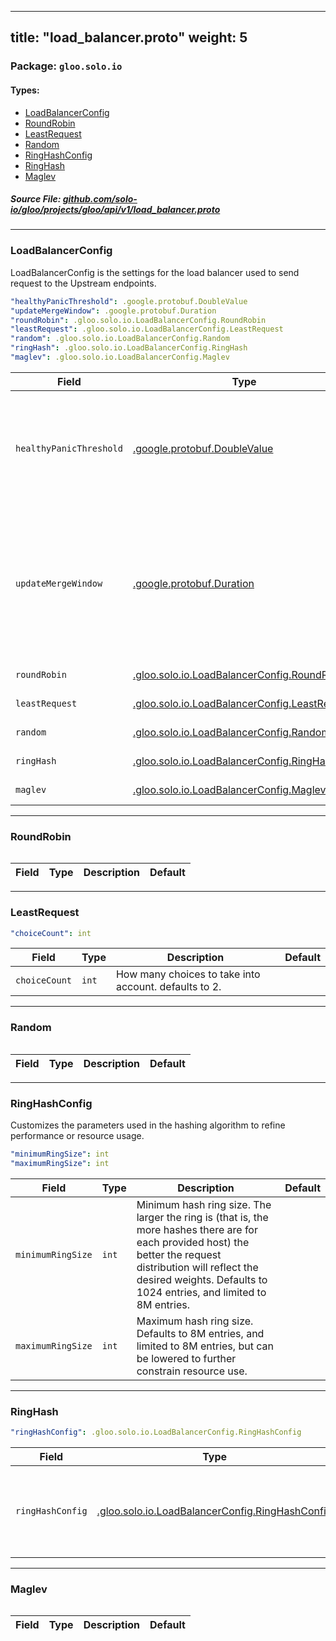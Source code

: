 
---
title: "load_balancer.proto"
weight: 5
---

<!-- Code generated by solo-kit. DO NOT EDIT. -->


### Package: `gloo.solo.io` 
#### Types:


- [LoadBalancerConfig](#loadbalancerconfig)
- [RoundRobin](#roundrobin)
- [LeastRequest](#leastrequest)
- [Random](#random)
- [RingHashConfig](#ringhashconfig)
- [RingHash](#ringhash)
- [Maglev](#maglev)
  



##### Source File: [github.com/solo-io/gloo/projects/gloo/api/v1/load_balancer.proto](https://github.com/solo-io/gloo/blob/master/projects/gloo/api/v1/load_balancer.proto)





---
### LoadBalancerConfig

 
LoadBalancerConfig is the settings for the load balancer used to send request to the Upstream 
endpoints.

```yaml
"healthyPanicThreshold": .google.protobuf.DoubleValue
"updateMergeWindow": .google.protobuf.Duration
"roundRobin": .gloo.solo.io.LoadBalancerConfig.RoundRobin
"leastRequest": .gloo.solo.io.LoadBalancerConfig.LeastRequest
"random": .gloo.solo.io.LoadBalancerConfig.Random
"ringHash": .gloo.solo.io.LoadBalancerConfig.RingHash
"maglev": .gloo.solo.io.LoadBalancerConfig.Maglev

```

| Field | Type | Description | Default |
| ----- | ---- | ----------- |----------- | 
| `healthyPanicThreshold` | [.google.protobuf.DoubleValue](https://developers.google.com/protocol-buffers/docs/reference/csharp/class/google/protobuf/well-known-types/double-value) | Configures envoy's panic threshold Percent between 0-100. Once the number of non health hosts reaches this percentage, envoy disregards health information. see more info [here](https://www.envoyproxy.io/docs/envoy/latest/intro/arch_overview/load_balancing/panic_threshold#arch-overview-load-balancing-panic-threshold). |  |
| `updateMergeWindow` | [.google.protobuf.Duration](https://developers.google.com/protocol-buffers/docs/reference/csharp/class/google/protobuf/well-known-types/duration) | This allows batch updates of endpoints health/weight/metadata that happen during a time window. this help lower cpu usage when endpoint change rate is high. defaults to 1 second. Set to 0 to disable and have changes applied immediately. |  |
| `roundRobin` | [.gloo.solo.io.LoadBalancerConfig.RoundRobin](../load_balancer.proto.sk#roundrobin) | Use round robin for load balancing. |  |
| `leastRequest` | [.gloo.solo.io.LoadBalancerConfig.LeastRequest](../load_balancer.proto.sk#leastrequest) | Use least request for load balancing. |  |
| `random` | [.gloo.solo.io.LoadBalancerConfig.Random](../load_balancer.proto.sk#random) | Use random for load balancing. |  |
| `ringHash` | [.gloo.solo.io.LoadBalancerConfig.RingHash](../load_balancer.proto.sk#ringhash) | Use ring hash for load balancing. |  |
| `maglev` | [.gloo.solo.io.LoadBalancerConfig.Maglev](../load_balancer.proto.sk#maglev) | Use maglev for load balancing. |  |




---
### RoundRobin



```yaml

```

| Field | Type | Description | Default |
| ----- | ---- | ----------- |----------- | 




---
### LeastRequest



```yaml
"choiceCount": int

```

| Field | Type | Description | Default |
| ----- | ---- | ----------- |----------- | 
| `choiceCount` | `int` | How many choices to take into account. defaults to 2. |  |




---
### Random



```yaml

```

| Field | Type | Description | Default |
| ----- | ---- | ----------- |----------- | 




---
### RingHashConfig

 
Customizes the parameters used in the hashing algorithm to refine performance or resource usage.

```yaml
"minimumRingSize": int
"maximumRingSize": int

```

| Field | Type | Description | Default |
| ----- | ---- | ----------- |----------- | 
| `minimumRingSize` | `int` | Minimum hash ring size. The larger the ring is (that is, the more hashes there are for each provided host) the better the request distribution will reflect the desired weights. Defaults to 1024 entries, and limited to 8M entries. |  |
| `maximumRingSize` | `int` | Maximum hash ring size. Defaults to 8M entries, and limited to 8M entries, but can be lowered to further constrain resource use. |  |




---
### RingHash



```yaml
"ringHashConfig": .gloo.solo.io.LoadBalancerConfig.RingHashConfig

```

| Field | Type | Description | Default |
| ----- | ---- | ----------- |----------- | 
| `ringHashConfig` | [.gloo.solo.io.LoadBalancerConfig.RingHashConfig](../load_balancer.proto.sk#ringhashconfig) | Optional, customizes the parameters used in the hashing algorithm |  |




---
### Maglev



```yaml

```

| Field | Type | Description | Default |
| ----- | ---- | ----------- |----------- | 





<!-- Start of HubSpot Embed Code -->
<script type="text/javascript" id="hs-script-loader" async defer src="//js.hs-scripts.com/5130874.js"></script>
<!-- End of HubSpot Embed Code -->
